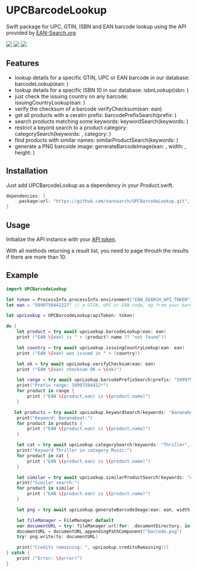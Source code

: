 # UPCBarcodeLookup

Swift package for UPC, GTIN, ISBN and EAN barcode lookup using the API provided by [EAN-Search.org](https://www.ean-search.org/upc-barcode-lookup.html)

[![](https://img.shields.io/endpoint?url=https%3A%2F%2Fswiftpackageindex.com%2Fapi%2Fpackages%2Feansearch%2FUPCBarcodeLookup%2Fbadge%3Ftype%3Dswift-versions)](https://swiftpackageindex.com/eansearch/UPCBarcodeLookup)
[![](https://img.shields.io/endpoint?url=https%3A%2F%2Fswiftpackageindex.com%2Fapi%2Fpackages%2Feansearch%2FUPCBarcodeLookup%2Fbadge%3Ftype%3Dplatforms)](https://swiftpackageindex.com/eansearch/UPCBarcodeLookup)
[![](https://img.shields.io/badge/language-swift-orange.svg)](https://swiftpackageindex.com/eansearch/UPCBarcodeLookup)

## Features

- lookup details for a specific GTIN, UPC or EAN barcode in our database: barcodeLookup(ean: )
- lookup details for a specific ISBN 10 in our database: isbnLookup(isbn: )
- just check the issuing country on any barcode: issuingCountryLookup(ean: )
- verify the checksum of a barcode verifyChecksum(ean: ean)
- get all products with a ceratin prefix: barcodePrefixSearch(prefix: )
- search products matching some keywords: keywordSearch(keywords: )
- restrict a keyord search to a product category: categorySearch(keywords: , category: )
- find products with similar names: similarProductSearch(keywords: )
- generate a PNG barcoide image: generateBarcodeImage(ean: , width: , height: )

## Installation

Just add UPCBarcodeLookup as a dependency in your Product.swift.

```swift
dependencies: [
    .package(url: "https://github.com/eansearch/UPCBarcodeLookup.git", branch: "main")
]
```

## Usage

Initialize the API instance with your [API token](https://www.ean-search.org/ean-database-api.html).

With all methods returning a result list, you need to page throuth the results if there are more than 10.


## Example

```swift
import UPCBarcodeLookup

let token = ProcessInfo.processInfo.environment["EAN_SEARCH_API_TOKEN"]!
let ean = "5099750442227" // a GTIN, UPC or EAN code, eg from your barcode scanner

let upcLookup = UPCBarcodeLookup(apiToken: token)

do {
    let product = try await upcLookup.barcodeLookup(ean: ean)
    print ("EAN \(ean) is " + (product?.name ?? "not found"))

    let country = try await upcLookup.issuingCountryLookup(ean: ean)
    print ("EAN \(ean) was issued in " + (country))

    let ok = try await upcLookup.verifyChecksum(ean: ean)
    print ("EAN \(ean) checksum OK = \(ok)")

    let range = try await upcLookup.barcodePrefixSearch(prefix: "50997504422")
    print("Prefix range: 50997504422*")
    for product in range {
        print ("EAN \(product.ean) is \(product.name)")
    }

   let products = try await upcLookup.keywordSearch(keywords: "Bananaboat")
    print("Keyword: Bananaboat:")
    for product in products {
        print ("EAN \(product.ean) is \(product.name)")
    }

    let cat = try await upcLookup.categorySearch(keywords: "Thriller", category: 45)
    print("Keyword Thriller in category Music:")
    for product in cat {
        print ("EAN \(product.ean) is \(product.name)")
    }

    let similar = try await upcLookup.similarProductSearch(keywords: "Apple iPhone 16GB robust")
    print("Similar search:")
    for product in similar {
        print ("EAN \(product.ean) is \(product.name)")
    }

    let png = try await upcLookup.generateBarcodeImage(ean: ean, width: 400, height: 300)!

    let fileManager = FileManager.default
    var documentURL = try! fileManager.url(for: .documentDirectory, in: .userDomainMask, appropriateFor: nil, create: true)
    documentURL = documentURL.appendingPathComponent("barcode.png")
    try! png.write(to: documentURL)

    print("Credits remaining: ", upcLookup.creditsRemaining())
} catch {
    print ("Error: \(error)")
}
```
